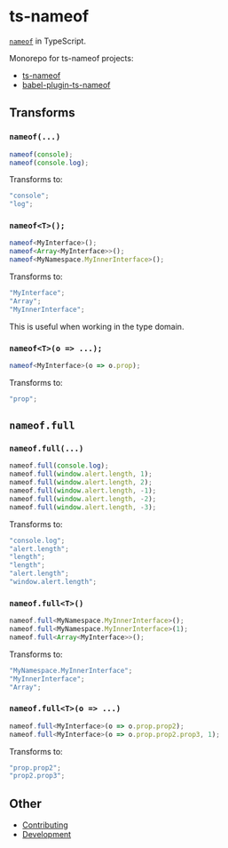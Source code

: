 ts-nameof
==========

[`nameof`](https://msdn.microsoft.com/en-us/library/dn986596.aspx) in TypeScript.

Monorepo for ts-nameof projects:

* [ts-nameof](packages/ts-nameof)
* [babel-plugin-ts-nameof](packages/babel-plugin-ts-nameof)


## Transforms

### `nameof(...)`

```ts
nameof(console);
nameof(console.log);
```

Transforms to:

```ts
"console";
"log";
```

### `nameof<T>();`

```ts
nameof<MyInterface>();
nameof<Array<MyInterface>>();
nameof<MyNamespace.MyInnerInterface>();
```

Transforms to:

```ts
"MyInterface";
"Array";
"MyInnerInterface";
```

This is useful when working in the type domain.

### `nameof<T>(o => ...);`

```ts
nameof<MyInterface>(o => o.prop);
```

Transforms to:

```ts
"prop";
```

## `nameof.full`

### `nameof.full(...)`

```ts
nameof.full(console.log);
nameof.full(window.alert.length, 1);
nameof.full(window.alert.length, 2);
nameof.full(window.alert.length, -1);
nameof.full(window.alert.length, -2);
nameof.full(window.alert.length, -3);
```

Transforms to:

```ts
"console.log";
"alert.length";
"length";
"length";
"alert.length";
"window.alert.length";
```

### `nameof.full<T>()`

```ts
nameof.full<MyNamespace.MyInnerInterface>();
nameof.full<MyNamespace.MyInnerInterface>(1);
nameof.full<Array<MyInterface>>();
```

Transforms to:

```ts
"MyNamespace.MyInnerInterface";
"MyInnerInterface";
"Array";
```

### `nameof.full<T>(o => ...)`

```ts
nameof.full<MyInterface>(o => o.prop.prop2);
nameof.full<MyInterface>(o => o.prop.prop2.prop3, 1);
```

Transforms to:

```ts
"prop.prop2";
"prop2.prop3";
```

## Other

* [Contributing](CONTRIBUTING.md)
* [Development](DEVELOPMENT.md)
